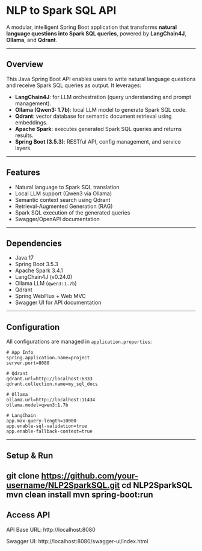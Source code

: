 # NLP to Spark SQL API

A modular, intelligent Spring Boot application that transforms **natural language questions into Spark SQL queries**, powered by **LangChain4J**, **Ollama**, and **Qdrant**.

---

## Overview

This Java Spring Boot API enables users to write natural language questions and receive Spark SQL queries as output. It leverages:

- **LangChain4J**: for LLM orchestration (query understanding and prompt management).
- **Ollama (Qwen3: 1.7b)**: local LLM model to generate Spark SQL code.
- **Qdrant**: vector database for semantic document retrieval using embeddings.
- **Apache Spark**: executes generated Spark SQL queries and returns results.
- **Spring Boot (3.5.3)**: RESTful API, config management, and service layers.

---


## Features

- Natural language to Spark SQL translation
- Local LLM support (Qwen3 via Ollama)
- Semantic context search using Qdrant
- Retrieval-Augmented Generation (RAG)
- Spark SQL execution of the generated queries
- Swagger/OpenAPI documentation

---

## Dependencies

- Java 17
- Spring Boot 3.5.3
- Apache Spark 3.4.1
- LangChain4J (v0.24.0)
- Ollama LLM (`qwen3:1.7b`)
- Qdrant
- Spring WebFlux + Web MVC
- Swagger UI for API documentation

---

## Configuration

All configurations are managed in `application.properties`:

```properties
# App Info
spring.application.name=project
server.port=8080

# Qdrant
qdrant.url=http://localhost:6333
qdrant.collection.name=my_sql_docs

# Ollama
ollama.url=http://localhost:11434
ollama.model=qwen3:1.7b

# LangChain
app.max-query-length=10000
app.enable-sql-validation=true
app.enable-fallback-context=true
```
---
## Setup & Run

git clone https://github.com/your-username/NLP2SparkSQL.git
cd NLP2SparkSQL
mvn clean install
mvn spring-boot:run
---
## Access API

API Base URL: http://localhost:8080

Swagger UI: http://localhost:8080/swagger-ui/index.html
